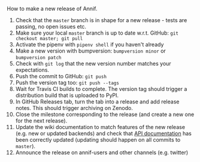How to make a new release of Annif.

1. Check that the `master` branch is in shape for a new release - tests are passing, no open issues etc.
2. Make sure your local `master` branch is up to date w.r.t. GitHub: `git checkout master; git pull`
3. Activate the pipenv with `pipenv shell` if you haven't already
4. Make a new version with bumpversion: `bumpversion minor` or `bumpversion patch`
5. Check with `git log` that the new version number matches your expectations.
6. Push the commit to GitHub: `git push`
7. Push the version tag too: `git push --tags`
8. Wait for Travis CI builds to complete. The version tag should trigger a distribution build that is uploaded to PyPI.
9. In GitHub Releases tab, turn the tab into a release and add release notes. This should trigger archiving on Zenodo.
10. Close the milestone corresponding to the release (and create a new one for the next release).
11. Update the wiki documentation to match features of the new release (e.g. new or updated backends) and check that [API documentation](https://annif.readthedocs.io/en/latest/index.html) has been correctly updated (updating should happen on all commits to `master`).
12. Announce the release on annif-users and other channels (e.g. twitter) 